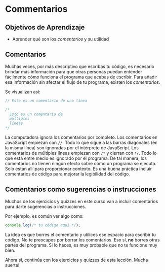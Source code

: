 # Commentarios
## Objetivos de Aprendizaje
- Aprender qué son los _comentarios_ y su utilidad

## Comentarios
Muchas veces, por más descriptivo que escribas tu código, es necesario brindar más información para que otras personas puedan entender fácilmente cómo funciona el programa que acabas de escribir. Para añadir esa información sin afectar el flujo de tu programa, existen los _comentarios_.

Se visualizan así:

```JavaScript
// Esto es un comentario de una línea

/*
  Esto es un comentario de
  múltiples
  líneas
*/
```

La computadora ignora los comentarios por completo. Los comentarios en JavaScript empiezan con `//`. Todo lo que sigue a las barras diagonales (en la misma línea) son ignoradas por el intérprete de JavaScript. Los comentarios de múltiples líneas empiezan con `/*` y cierran con `*/`. Todo lo que está entre medio es ignorado por el programa. De tal manera, los comentarios no tienen ningún efecto sobre cómo un programa se ejecuta. Solo están allí para proporcionar contexto. Es una buena práctica incluir comentarios de código para mejorar la legibilidad del código.

## Comentarios como sugerencias o instrucciones
Muchos de los ejercicios y quizzes en este curso van a incluir comentarios para darte sugerencias o instrucciones.

Por ejemplo, es común ver algo como:

```JavaScript
console.log(/* tu código aquí */);
```

La idea es que borres el comentario y utilices ese espacio para escribir tu código. No te preocupes por borrar los comentarios. Eso sí, **no** borres otras partes del programa. Si lo haces, es muy probable que no te funcione muy bien.

Ahora sí, continúa con los ejercicios y quizzes de esta lección. Mucha suerte!
